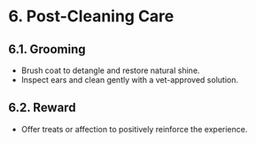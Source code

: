 # **6. Post-Cleaning Care**  

## **6.1. Grooming**  
- Brush coat to detangle and restore natural shine.  
- Inspect ears and clean gently with a vet-approved solution.  

## **6.2. Reward**  
- Offer treats or affection to positively reinforce the experience.  